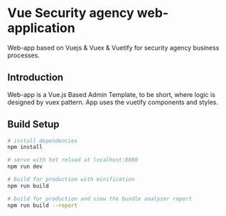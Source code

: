 # Vue Security agency web-application
Web-app based on Vuejs &amp; Vuex &amp; Vuetify for security agency business processes.

## Introduction
Web-app is a Vue.js Based Admin Template, to be short, where logic is designed by vuex pattern. App uses the vuetify components and styles.

## Build Setup

``` bash
# install dependencies
npm install

# serve with hot reload at localhost:8080
npm run dev

# build for production with minification
npm run build

# build for production and view the bundle analyzer report
npm run build --report
```
